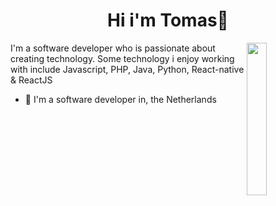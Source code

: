 <h1 align="center">Hi i'm Tomas👋</h1>
<p align="center">
  <a href=""/> </a>
</p>

<img src="https://github.com/DevRobbinHood/DevRobbinHood/blob/main/developer.jpg" align="right" width="25%"/>

I'm a software developer who is passionate about creating technology. Some technology i enjoy working with include Javascript, PHP, Java, Python, React-native & ReactJS

- 🔭 I'm a software developer in, the Netherlands
